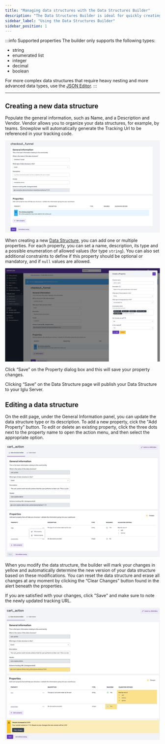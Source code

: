 ```yaml
---
title: "Managing data structures with the Data Structures Builder"
description: "The Data Structures Builder is ideal for quickly creating an event or entity with our guided setup and automated versioning."
sidebar_label: "Using the Data Structures Builder"
sidebar_position: 1
---
```


:::info Supported properties
The builder only supports the following types:

- string
- enumerated list
- integer
- decimal
- boolean

For more complex data structures that require heavy nesting and more advanced data types, use the [JSON Editor](../json-editor/index.md).
:::

***

## Creating a new data structure

Populate the general information, such as Name, and a Description and Vendor. Vendor allows you to organize your data structures, for example, by teams. Snowplow will automatically generate the Tracking Url to be referenced in your tracking code.

![](images/data-structures-1.png)

When creating a new [Data Structure](/docs/understanding-your-pipeline/schemas/index.md), you can add one or multiple properties. For each property, you can set a name, description, its type and a possible enumeration of allowed values (for type `string`). You can also set additional constraints to define if this property should be optional or mandatory, and if `null` values are allowed.

![](images/data-structures-2.png)

Click “Save” on the Property dialog box and this will save your property changes.

Clicking “Save” on the Data Structure page will publish your Data Structure to your Iglu Server.


## Editing a data structure

On the edit page, under the General Information panel, you can update the data structure type or its description. To add a new property, cick the "Add Property" button. To edit or delete an existing property, click the three dots next to the property name to open the action menu, and then select the appropriate option.

![](images/edit-data-structure.png)

When you modify the data structure, the builder will mark your changes in yellow and automatically determine the new version of your data structure based on these modifications. You can reset the data structure and erase all changes at any moment by clicking the “Clear Changes” button found in the alert beneath the properties.

If you are satisfied with your changes, click "Save" and make sure to note the newly updated tracking URL.

![](images/data-structure-version.png)


